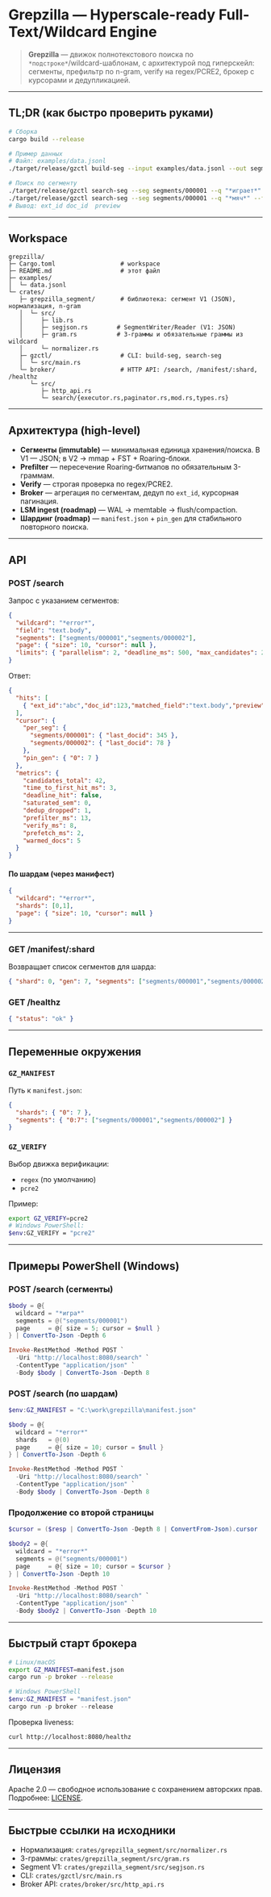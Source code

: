 # Grepzilla — Hyperscale-ready Full-Text/Wildcard Engine

> **Grepzilla** — движок полнотекстового поиска по `*подстроке*`/wildcard-шаблонам, с архитектурой под гиперскейл: сегменты, префильтр по n-gram, verify на regex/PCRE2, брокер с курсорами и дедупликацией.

---

## TL;DR (как быстро проверить руками)

```bash
# Сборка
cargo build --release

# Пример данных
# Файл: examples/data.jsonl
./target/release/gzctl build-seg --input examples/data.jsonl --out segments/000001

# Поиск по сегменту
./target/release/gzctl search-seg --seg segments/000001 --q "*играет*"
./target/release/gzctl search-seg --seg segments/000001 --q "*мяч*" --field text.body
# Вывод: ext_id	doc_id	preview
```

---

## Workspace

```
grepzilla/
├─ Cargo.toml                  # workspace
├─ README.md                   # этот файл
├─ examples/
│  └─ data.jsonl
└─ crates/
   ├─ grepzilla_segment/       # библиотека: сегмент V1 (JSON), нормализация, n-gram
   │  └─ src/
   │     ├─ lib.rs
   │     ├─ segjson.rs        # SegmentWriter/Reader (V1: JSON)
   │     ├─ gram.rs           # 3-граммы и обязательные граммы из wildcard
   │     └─ normalizer.rs
   ├─ gzctl/                   # CLI: build-seg, search-seg
   │  └─ src/main.rs
   └─ broker/                  # HTTP API: /search, /manifest/:shard, /healthz
      └─ src/
         ├─ http_api.rs
         └─ search/{executor.rs,paginator.rs,mod.rs,types.rs}
```

---

## Архитектура (high-level)

* **Сегменты (immutable)** — минимальная единица хранения/поиска. В V1 — JSON; в V2 → mmap + FST + Roaring-блоки.
* **Prefilter** — пересечение Roaring-битмапов по обязательным 3-граммам.
* **Verify** — строгая проверка по regex/PCRE2.
* **Broker** — агрегация по сегментам, дедуп по `ext_id`, курсорная пагинация.
* **LSM ingest (roadmap)** — WAL → memtable → flush/compaction.
* **Шардинг (roadmap)** — `manifest.json` + `pin_gen` для стабильного повторного поиска.

---

## API

### POST /search

Запрос c указанием сегментов:

```json
{
  "wildcard": "*error*",
  "field": "text.body",
  "segments": ["segments/000001","segments/000002"],
  "page": { "size": 10, "cursor": null },
  "limits": { "parallelism": 2, "deadline_ms": 500, "max_candidates": 200000 }
}
```

Ответ:

```json
{
  "hits": [
    { "ext_id":"abc","doc_id":123,"matched_field":"text.body","preview":"...error..." }
  ],
  "cursor": {
    "per_seg": {
      "segments/000001": { "last_docid": 345 },
      "segments/000002": { "last_docid": 78 }
    },
    "pin_gen": { "0": 7 }
  },
  "metrics": {
    "candidates_total": 42,
    "time_to_first_hit_ms": 3,
    "deadline_hit": false,
    "saturated_sem": 0,
    "dedup_dropped": 1,
    "prefilter_ms": 13,
    "verify_ms": 8,
    "prefetch_ms": 2,
    "warmed_docs": 5
  }
}
```

#### По шардам (через манифест)

```json
{
  "wildcard": "*error*",
  "shards": [0,1],
  "page": { "size": 10, "cursor": null }
}
```

---

### GET /manifest/:shard

Возвращает список сегментов для шарда:

```json
{ "shard": 0, "gen": 7, "segments": ["segments/000001","segments/000002"] }
```

### GET /healthz

```json
{ "status": "ok" }
```

---

## Переменные окружения

### `GZ_MANIFEST`

Путь к `manifest.json`:

```json
{
  "shards": { "0": 7 },
  "segments": { "0:7": ["segments/000001","segments/000002"] }
}
```

### `GZ_VERIFY`

Выбор движка верификации:

* `regex` (по умолчанию)
* `pcre2`

Пример:

```bash
export GZ_VERIFY=pcre2
# Windows PowerShell:
$env:GZ_VERIFY = "pcre2"
```

---

## Примеры PowerShell (Windows)

### POST /search (сегменты)

```powershell
$body = @{
  wildcard = "*игра*"
  segments = @("segments/000001")
  page     = @{ size = 5; cursor = $null }
} | ConvertTo-Json -Depth 6

Invoke-RestMethod -Method POST `
  -Uri "http://localhost:8080/search" `
  -ContentType "application/json" `
  -Body $body | ConvertTo-Json -Depth 8
```

### POST /search (по шардам)

```powershell
$env:GZ_MANIFEST = "C:\work\grepzilla\manifest.json"

$body = @{
  wildcard = "*error*"
  shards   = @(0)
  page     = @{ size = 10; cursor = $null }
} | ConvertTo-Json -Depth 6

Invoke-RestMethod -Method POST `
  -Uri "http://localhost:8080/search" `
  -ContentType "application/json" `
  -Body $body | ConvertTo-Json -Depth 8
```

### Продолжение со второй страницы

```powershell
$cursor = ($resp | ConvertTo-Json -Depth 8 | ConvertFrom-Json).cursor

$body2 = @{
  wildcard = "*error*"
  segments = @("segments/000001")
  page     = @{ size = 10; cursor = $cursor }
} | ConvertTo-Json -Depth 10

Invoke-RestMethod -Method POST `
  -Uri "http://localhost:8080/search" `
  -ContentType "application/json" `
  -Body $body2 | ConvertTo-Json -Depth 10
```

---

## Быстрый старт брокера

```bash
# Linux/macOS
export GZ_MANIFEST=manifest.json
cargo run -p broker --release
```

```powershell
# Windows PowerShell
$env:GZ_MANIFEST = "manifest.json"
cargo run -p broker --release
```

Проверка liveness:

```bash
curl http://localhost:8080/healthz
```

---

## Лицензия

Apache 2.0 — свободное использование с сохранением авторских прав.  
Подробнее: [LICENSE](LICENSE).

---

## Быстрые ссылки на исходники

* Нормализация: `crates/grepzilla_segment/src/normalizer.rs`
* 3-граммы: `crates/grepzilla_segment/src/gram.rs`
* Segment V1: `crates/grepzilla_segment/src/segjson.rs`
* CLI: `crates/gzctl/src/main.rs`
* Broker API: `crates/broker/src/http_api.rs`
